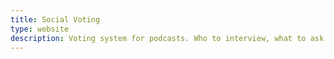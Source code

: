 ```yaml
---
title: Social Voting
type: website
description: Voting system for podcasts. Who to interview, what to ask 1
---
```

